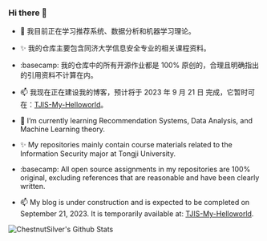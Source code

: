 ### Hi there 👋

- 🌱 我目前正在学习推荐系统、数据分析和机器学习理论。
- ✨ 我的仓库主要包含同济大学信息安全专业的相关课程资料。
- :basecamp: 我的仓库中的所有开源作业都是 100% 原创的，合理且明确指出的引用资料不计算在内。
- 📫 我现在正在建设我的博客，预计将于 2023 年 9 月 21 日 完成，它暂时可在：[TJIS-My-Helloworld](https://chestnutsilver.github.io/TJIS-My-Helloworld)。

- 🌱 I’m currently learning Recommendation Systems, Data Analysis, and Machine Learning theory.
- ✨ My repositories mainly contain course materials related to the Information Security major at Tongji University.
- :basecamp: All open source assignments in my repositories are 100% original, excluding references that are reasonable and have been clearly written.
- 📫 My blog is under construction and is expected to be completed on September 21, 2023. It is temporarily available at: [TJIS-My-Helloworld](https://chestnutsilver.github.io/TJIS-My-Helloworld).

![ChestnutSilver's Github Stats](https://github-readme-stats.vercel.app/api?username=ChestnutSilver&show_icons=true&title_color=79ff97&icon_color=79ff97&text_color=000000&bg_color=fff)


<!--
**ChestnutSilver/ChestnutSilver** is a ✨ _special_ ✨ repository because its `README.md` (this file) appears on your GitHub profile.

Here are some ideas to get you started:
- 👯 I’m looking to collaborate on ...
- 🤔 I’m looking for help with ...
- 💬 Ask me about ...
- 😄 Pronouns: ...
- ⚡ Fun fact: ...
-->
